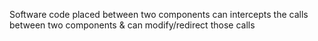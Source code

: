 Software code placed between two components
can intercepts the calls between two components & can modify/redirect those calls
